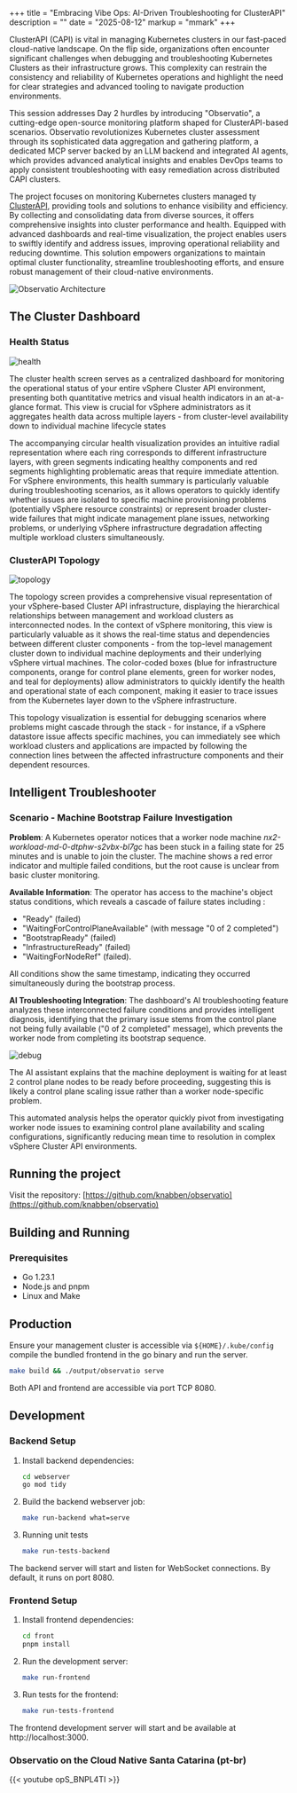 +++
title = "Embracing Vibe Ops: AI-Driven Troubleshooting for ClusterAPI"
description = ""
date = "2025-08-12"
markup = "mmark"
+++

ClusterAPI (CAPI) is vital in managing Kubernetes clusters in our fast-paced cloud-native landscape. On the flip side, organizations often encounter significant challenges when debugging and troubleshooting Kubernetes Clusters as their infrastructure grows. This complexity can restrain the consistency and reliability of Kubernetes operations and highlight the need for clear strategies and advanced tooling to navigate production environments.

This session addresses Day 2 hurdles by introducing "Observatio", a cutting-edge open-source monitoring platform shaped for ClusterAPI-based scenarios. Observatio revolutionizes Kubernetes cluster assessment through its sophisticated data aggregation and gathering platform, a dedicated MCP server backed by an LLM backend and integrated AI agents, which provides advanced analytical insights and enables DevOps teams to apply consistent troubleshooting with easy remediation across distributed CAPI clusters.

The project focuses on monitoring Kubernetes clusters managed ty [ClusterAPI](https://cluster-api.sigs.k8s.io/), 
providing tools and solutions to enhance visibility and efficiency. By collecting and consolidating data from diverse sources, 
it offers comprehensive insights into cluster performance and health. Equipped with advanced dashboards and real-time visualization, 
the project enables users to swiftly identify and address issues, improving operational reliability and reducing downtime. 
This solution empowers organizations to maintain optimal cluster functionality, streamline troubleshooting efforts, 
and ensure robust management of their cloud-native environments.


![Observatio Architecture](./images/architecture.png?width=800px)

## The Cluster Dashboard

### Health Status

![health](./images/health.png "health")

The cluster health screen serves as a centralized dashboard for monitoring the operational status of your entire vSphere Cluster API environment, 
presenting both quantitative metrics and visual health indicators in an at-a-glance format. 
This view is crucial for vSphere administrators as it aggregates health data across multiple layers - from cluster-level availability down to individual machine lifecycle states 
The accompanying circular health visualization provides an intuitive radial representation where each ring corresponds to different infrastructure layers, with green segments indicating healthy components and red segments highlighting problematic areas that require immediate attention. 
For vSphere environments, this health summary is particularly valuable during troubleshooting scenarios, as it allows operators to quickly identify whether issues are isolated to specific machine provisioning problems 
(potentially vSphere resource constraints) or represent broader cluster-wide failures that might indicate management plane issues, 
networking problems, or underlying vSphere infrastructure degradation affecting multiple workload clusters simultaneously.

### ClusterAPI Topology

![topology](./images/topology.png "topology")

The topology screen provides a comprehensive visual representation of your vSphere-based Cluster API infrastructure, displaying the hierarchical relationships
between management and workload clusters as interconnected nodes. In the context of vSphere monitoring, this view is particularly valuable as it shows the real-time
status and dependencies between different cluster components - from the top-level management cluster down to individual machine deployments and their underlying vSphere virtual machines.
The color-coded boxes (blue for infrastructure components, orange for control plane elements, green for worker nodes, and teal for deployments) allow administrators to quickly 
identify the health and operational state of each component, making it easier to trace issues from the Kubernetes layer down to the vSphere infrastructure. 
This topology visualization is essential for debugging scenarios where problems might cascade through the stack - for instance, if a vSphere datastore issue affects specific machines,
you can immediately see which workload clusters and applications are impacted by following the connection lines between the affected infrastructure components and
their dependent resources.

## Intelligent Troubleshooter

### Scenario - Machine Bootstrap Failure Investigation

**Problem**: A Kubernetes operator notices that a worker node machine *nx2-workload-md-0-dtphw-s2vbx-bl7gc* has been stuck in a failing 
state for 25 minutes and is unable to join the cluster. The machine shows a red error indicator and multiple failed conditions, 
but the root cause is unclear from basic cluster monitoring.
**Available Information**: The operator has access to the machine's object status conditions, which reveals a cascade 
of failure states including :
- "Ready" (failed)
- "WaitingForControlPlaneAvailable" (with message "0 of 2 completed")
- "BootstrapReady" (failed)
- "InfrastructureReady" (failed)
- "WaitingForNodeRef" (failed). 
All conditions show the same timestamp, indicating they occurred simultaneously during the bootstrap process.
**AI Troubleshooting Integration**: The dashboard's AI troubleshooting feature analyzes these interconnected failure conditions and provides intelligent diagnosis, 
identifying that the primary issue stems from the control plane not being fully available ("0 of 2 completed" message), which prevents the worker node from 
completing its bootstrap sequence. 

![debug](./images/debug-ai.gif "debug")

The AI assistant explains that the machine deployment is waiting for at least 2 control plane nodes to be ready before proceeding, 
suggesting this is likely a control plane scaling issue rather than a worker node-specific problem. 
This automated analysis helps the operator quickly pivot from investigating worker node issues to examining control plane availability 
and scaling configurations, significantly reducing mean time to resolution in complex vSphere Cluster API environments.

## Running the project

Visit the repository: [https://github.com/knabben/observatio](https://github.com/knabben/observatio)

## Building and Running

### Prerequisites

- Go 1.23.1
- Node.js and pnpm
- Linux and Make
## Production
Ensure your management cluster is accessible via `${HOME}/.kube/config` compile the bundled frontend in the go binary 
and run the server.
```bash
make build && ./output/observatio serve
```
Both API and frontend are accessible via port TCP 8080.

## Development

### Backend Setup

1. Install backend dependencies:
   ```bash
   cd webserver
   go mod tidy
   ```
2. Build the backend webserver job:
   ```bash
   make run-backend what=serve
   ```
3. Running unit tests
   ```bash
   make run-tests-backend
   ```
The backend server will start and listen for WebSocket connections. By default, it runs on port 8080.

### Frontend Setup

1. Install frontend dependencies:
   ```bash
   cd front
   pnpm install
   ```
2. Run the development server:
   ```bash
   make run-frontend
   ```
3. Run tests for the frontend:
   ```bash
   make run-tests-frontend
   ```
 
The frontend development server will start and be available at http://localhost:3000.

### Observatio on the Cloud Native Santa Catarina (pt-br)

{{< youtube opS_BNPL4TI >}}
